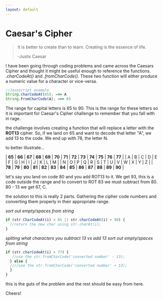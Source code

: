 ```yaml
---
layout: default
---
```

# [](#header-1)Caesar's Cipher

>It is better to create than to learn. Creating is the essence of life.
>
>-Juslis Caesar


I have been going through coding problems and came across the Caesars Cipher and thought it might be useful enough to reference the functions.
_.charCodeAt()_ and _.fromCharCode()_. These two function will either produce a numeric value for a character or vice-versa.

```js
//Javascript example
String.charCodeAt(65); ==> A
String.FromCharCode(A); ==> 65
```

The range for capital letters is 65 to 90. This is the range for these letters so it is important for Caesar's Cipher challenge to remember that you fall with in rage.

the challenge involves creating a function that will replace a letter with the **ROT13** cipher. So, if we land on 65 and want to decode that letter "A", we add 13 to the code. We end up with 78, the letter N. 

to better illustrate...

| **65** | **66** | **67** | **68** | **69** | **70** | **71** | **72** | **73** | **74** | **75** | **76** | **77** |
|   A    |   B    |   C    |   D    |   E    |   F    |   G    |   H    |   I    |   J    |   K    |   L    |   M    |
|   N    |   O    |   P    |   Q    |   R    |   S    |   T    |   U    |   V    |   W    |   X    |   Y    |   Z    |
| **78** | **79** | **80** | **81** | **82** | **83** | **84** | **85** | **86** | **87** | **88** | **89** | **90** |

let's say you land on code 80 and you add ROT13 to it. We get 93, this is a code outside the range and to convert to ROT 83 we must subtract from 80. 80 - 13 we get 67, C. 

the solution to this is really 2 parts. Gathering the cipher code numbers and converting them properly in their appropriate range.

_sort out empty/spaces from string_
```js
if (str.CharCodeAt(i) < 65 || str.charCodeAt(i) > 90) {
  //return the new char using str.charAt(i);
}
```

_spliting what characters you subtract 13 vs add 13_
_sort out empty/spaces from string_
```js
if (str.charCodeAt(i) > 77) {
   //use the str.fromCharCode('converted number' - 13);
  } else {
  ////use the str.fromCharCode('converted number' + 13);
  }
}
```

this is the guts of the problem and the rest should be easy from here.

Cheers!






